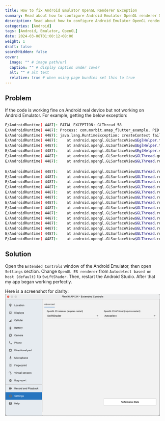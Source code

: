 ```yaml
---
title: How to fix Android Emulator OpenGL Renderer Exception
summary: Read about how to configure Android Emulator OpenGL renderer Setting.
description: Read about how to configure Android Emulator OpenGL renderer Setting.
categories: [Android]
tags: [Android, Emulator, OpenGL]
date: 2024-03-08T01:00:12+08:00
weight: 1
draft: false
searchHidden: false
cover:
  image: "" # image path/url
  caption: "" # display caption under cover
  alt: "" # alt text
  relative: true # when using page bundles set this to true
---
```


## Problem
If the code is working fine on Android real device but not working on Android Emulator. For example, getting the below exception:
``` bash
E/AndroidRuntime( 4487): FATAL EXCEPTION: GLThread 58
E/AndroidRuntime( 4487): Process: com.morbit.amap_flutter_example, PID: 4487
E/AndroidRuntime( 4487): java.lang.RuntimeException: createContext failed: EGL_SUCCESS
E/AndroidRuntime( 4487): 	at android.opengl.GLSurfaceView$EglHelper.throwEglException(GLSurfaceView.java:1223)
E/AndroidRuntime( 4487): 	at android.opengl.GLSurfaceView$EglHelper.throwEglException(GLSurfaceView.java:1214)
E/AndroidRuntime( 4487): 	at android.opengl.GLSurfaceView$EglHelper.start(GLSurfaceView.java:1064)
E/AndroidRuntime( 4487): 	at android.opengl.GLSurfaceView$GLThread.guardedRun(GLSurfaceView.java:1431)
E/AndroidRuntime( 4487): 	at android.opengl.GLSurfaceView$GLThread.run(GLSurfaceView.java:1272)

E/AndroidRuntime( 4487): 	at android.opengl.GLSurfaceView$GLThread.run(GLSurfaceView.java:1272)
E/AndroidRuntime( 4487): 	at android.opengl.GLSurfaceView$GLThread.run(GLSurfaceView.java:1272)
E/AndroidRuntime( 4487): 	at android.opengl.GLSurfaceView$GLThread.run(GLSurfaceView.java:1272)
E/AndroidRuntime( 4487): 	at android.opengl.GLSurfaceView$GLThread.run(GLSurfaceView.java:1272)
E/AndroidRuntime( 4487): 	at android.opengl.GLSurfaceView$GLThread.run(GLSurfaceView.java:1272)
E/AndroidRuntime( 4487): 	at android.opengl.GLSurfaceView$GLThread.run(GLSurfaceView.java:1272)
E/AndroidRuntime( 4487): 	at android.opengl.GLSurfaceView$GLThread.run(GLSurfaceView.java:1272)
E/AndroidRuntime( 4487): 	at android.opengl.GLSurfaceView$GLThread.run(GLSurfaceView.java:1272)
E/AndroidRuntime( 4487): 	at android.opengl.GLSurfaceView$GLThread.run(GLSurfaceView.java:1272)
E/AndroidRuntime( 4487): 	at android.opengl.GLSurfaceView$GLThread.run(GLSurfaceView.java:1272)
E/AndroidRuntime( 4487): 	at android.opengl.GLSurfaceView$GLThread.run(GLSurfaceView.java:1272)
E/AndroidRuntime( 4487): 	at android.opengl.GLSurfaceView$GLThread.run(GLSurfaceView.java:1272)
E/AndroidRuntime( 4487): 	at android.opengl.GLSurfaceView$GLThread.run(GLSurfaceView.java:1272)
E/AndroidRuntime( 4487): 	at android.opengl.GLSurfaceView$GLThread.run(GLSurfaceView.java:1272)

```


## Solution
Open the `Entended Controls` window of the Android Emulator, then open `Settings` section. Change `OpenGL ES renderer` from `Autodetect based on host (default)` to `SwiftShader`. Then, restart the Android Studio. After that my app began working perfectly.
 
Here is a screenshot for clarity:
![OpenGL-ES-renderer-Settings](images/OpenGL-ES-renderer-Settings.png)